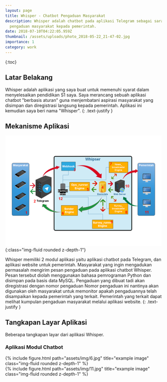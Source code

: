 ```yaml
---
layout: page
title: Whisper - Chatbot Pengaduan Masyarakat
description: Whisper adalah chatbot pada aplikasi Telegram sebagai sarana
  pengaduan masyarakat kepada pemerintah.
date: 2018-07-10T04:22:05.959Z
thumbnail: /assets/uploads/photo_2018-05-22_21-47-02.jpg
importance: 1
category: work
---
```

{:toc}

## Latar Belakang

Whisper adalah aplikasi yang saya buat untuk memenuhi syarat dalam menyelesaikan pendidikan S1 saya. Saya merancang sebuah aplikasi chatbot "berbasis aturan" guna menjembatani aspirasi masyarakat yang disimpan dan diregistrasi langsung kepada pemerintah. Aplikasi ini kemudian saya beri nama "Whisper". 
{: .text-justify }

## Mekanisme Aplikasi

![Mekanisme kerja Whisper](/assets/uploads/mekanisme-whisper.png "Mekanisme kerja Whisper"){:class="img-fluid rounded z-depth-1"}

Whisper memiliki 2 modul aplikasi yaitu aplikasi chatbot pada Telegram, dan aplikasi website untuk pemerintah. Masyarakat yang ingin mengadukan permasalah mengirim pesan pengaduan  pada aplikasi chatbot Whisper. Pesan tersebut diolah menggunakan bahasa pemrograman Python dan disimpan pada basis data MySQL. Pengaduan yang dibuat tadi akan diregistrasi dengan nomor pengaduan Nomor pengaduan ini nantinya akan digunakan oleh masyarakat untuk memonitor apakah pengaduannya telah disampaikan kepada pemerintah yang terkait. Pemerintah yang terkait dapat melihat kumpulan pengaduan masyarakat melalui aplikasi website.
{: .text-justify }

## Tangkapan Layar Aplikasi

Beberapa tangkapan layar dari aplikasi Whisper.

### Aplikasi Modul Chatbot

<div class="row justify-content-sm-center">
    <div class="col-sm-8 mt-3 mt-md-0">
        {% include figure.html path="assets/img/6.jpg" title="example image" class="img-fluid rounded z-depth-1" %}
    </div>
    <div class="col-sm-4 mt-3 mt-md-0">
        {% include figure.html path="assets/img/11.jpg" title="example image" class="img-fluid rounded z-depth-1" %}
    </div>
</div>